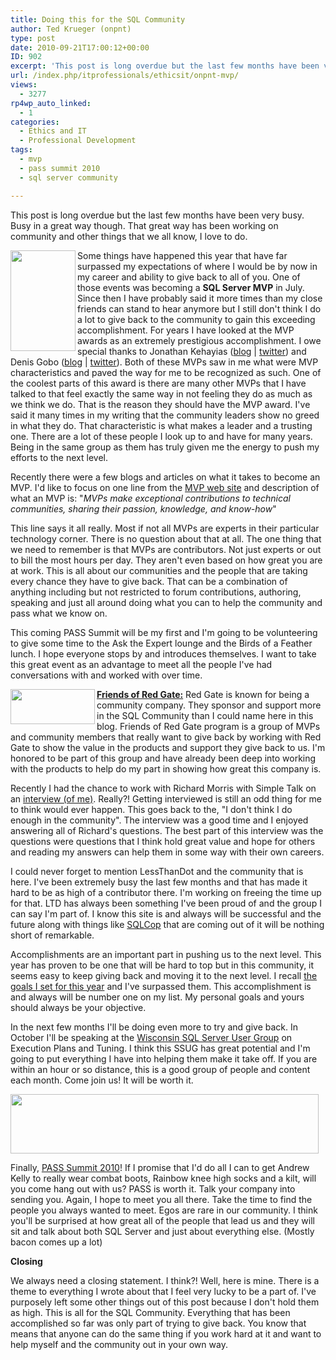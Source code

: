 ```yaml
---
title: Doing this for the SQL Community
author: Ted Krueger (onpnt)
type: post
date: 2010-09-21T17:00:12+00:00
ID: 902
excerpt: 'This post is long overdue but the last few months have been very busy.  Busy in a great way though.  That great way has been working on community and other things that we all know, I love to do.'
url: /index.php/itprofessionals/ethicsit/onpnt-mvp/
views:
  - 3277
rp4wp_auto_linked:
  - 1
categories:
  - Ethics and IT
  - Professional Development
tags:
  - mvp
  - pass summit 2010
  - sql server community

---
```

This post is long overdue but the last few months have been very busy. Busy in a great way though. That great way has been working on community and other things that we all know, I love to do.

<div class="image_block">
  <img src="/wp-content/uploads/blogs/ITProfessionals/mvp.gif" alt="" title="" width="104" height="161" align="left" />
</div>

Some things have happened this year that have far surpassed my expectations of where I would be by now in my career and ability to give back to all of you. One of those events was becoming a **SQL Server MVP** in July. Since then I have probably said it more times than my close friends can stand to hear anymore but I still don't think I do a lot to give back to the community to gain this exceeding accomplishment. For years I have looked at the MVP awards as an extremely prestigious accomplishment. I owe special thanks to Jonathan Kehayias ([blog][1] | [twitter][2]) and Denis Gobo ([blog][3] | [twitter][4]). Both of these MVPs saw in me what were MVP characteristics and paved the way for me to be recognized as such. One of the coolest parts of this award is there are many other MVPs that I have talked to that feel exactly the same way in not feeling they do as much as we think we do. That is the reason they should have the MVP award. I've said it many times in my writing that the community leaders show no greed in what they do. That characteristic is what makes a leader and a trusting one. There are a lot of these people I look up to and have for many years. Being in the same group as them has truly given me the energy to push my efforts to the next level.

Recently there were a few blogs and articles on what it takes to become an MVP. I'd like to focus on one line from the [MVP web site][5] and description of what an MVP is: "_MVPs make exceptional contributions to technical communities, sharing their passion, knowledge, and know-how_"

This line says it all really. Most if not all MVPs are experts in their particular technology corner. There is no question about that at all. The one thing that we need to remember is that MVPs are contributors. Not just experts or out to bill the most hours per day. They aren't even based on how great you are at work. This is all about our communities and the people that are taking every chance they have to give back. That can be a combination of anything including but not restricted to forum contributions, authoring, speaking and just all around doing what you can to help the community and pass what we know on.

This coming PASS Summit will be my first and I'm going to be volunteering to give some time to the Ask the Expert lounge and the Birds of a Feather lunch. I hope everyone stops by and introduces themselves. I want to take this great event as an advantage to meet all the people I've had conversations with and worked with over time.

<div class="image_block">
  <img src="/wp-content/uploads/blogs/ITProfessionals/redgate.gif" alt="" title="" width="135" height="56" align="left" />
</div>

[**Friends of Red Gate:**][6] Red Gate is known for being a community company. They sponsor and support more in the SQL Community than I could name here in this blog. Friends of Red Gate program is a group of MVPs and community members that really want to give back by working with Red Gate to show the value in the products and support they give back to us. I'm honored to be part of this group and have already been deep into working with the products to help do my part in showing how great this company is.

Recently I had the chance to work with Richard Morris with Simple Talk on an [interview (of me)][7]. Really?! Getting interviewed is still an odd thing for me to think would ever happen. This goes back to the, "I don't think I do enough in the community". The interview was a good time and I enjoyed answering all of Richard's questions. The best part of this interview was the questions were questions that I think hold great value and hope for others and reading my answers can help them in some way with their own careers.

I could never forget to mention LessThanDot and the community that is here. I've been extremely busy the last few months and that has made it hard to be as high of a contributor there. I'm working on freeing the time up for that. LTD has always been something I've been proud of and the group I can say I'm part of. I know this site is and always will be successful and the future along with things like [SQLCop][8] that are coming out of it will be nothing short of remarkable.

Accomplishments are an important part in pushing us to the next level. This year has proven to be one that will be hard to top but in this community, it seems easy to keep giving back and moving it to the next level. I recall [the goals I set for this year][9] and I've surpassed them. This accomplishment is and always will be number one on my list. My personal goals and yours should always be your objective.

In the next few months I'll be doing even more to try and give back. In October I'll be speaking at the [Wisconsin SQL Server User Group][10] on Execution Plans and Tuning. I think this SSUG has great potential and I'm going to put everything I have into helping them make it take off. If you are within an hour or so distance, this is a good group of people and content each month. Come join us! It will be worth it.

<div class="image_block">
  <img src="/wp-content/uploads/blogs/ITProfessionals/pass.gif" alt="" title="" width="493" height="95" aling="left" />
</div>

Finally, [PASS Summit 2010][11]! If I promise that I'd do all I can to get Andrew Kelly to really wear combat boots, Rainbow knee high socks and a kilt, will you come hang out with us? PASS is worth it. Talk your company into sending you. Again, I hope to meet you all there. Take the time to find the people you always wanted to meet. Egos are rare in our community. I think you'll be surprised at how great all of the people that lead us and they will sit and talk about both SQL Server and just about everything else. (Mostly bacon comes up a lot)

**Closing**

We always need a closing statement. I think?! Well, here is mine. There is a theme to everything I wrote about that I feel very lucky to be a part of. I've purposely left some other things out of this post because I don't hold them as high. This is all for the SQL Community. Everything that has been accomplished so far was only part of trying to give back. You know that means that anyone can do the same thing if you work hard at it and want to help myself and the community out in your own way.

 [1]: http://sqlblog.com/blogs/jonathan_kehayias/
 [2]: http://twitter.com/sqlsarg
 [3]: /index.php/All/?disp=authdir&author=4
 [4]: http://twitter.com/denisgobo
 [5]: https://mvp.support.microsoft.com/gp/aboutmvp
 [6]: http://www.red-gate.com/about/community_relations/friends_of_RG.htm
 [7]: http://www.simple-talk.com/opinion/geek-of-the-week/ted-krueger-dba-of-the-day/
 [8]: http://sqlcop.lessthandot.com/
 [9]: /index.php/ITProfessionals/EthicsIT/goals-for-2010
 [10]: http://wisconsin.sqlpass.org/
 [11]: http://www.sqlpass.org/summit/na2010/